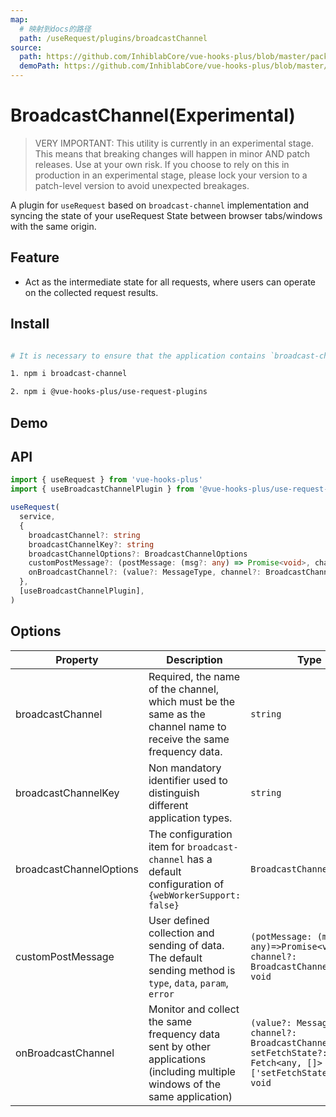 ```yaml
---
map:
  # 映射到docs的路径
  path: /useRequest/plugins/broadcastChannel
source:
  path: https://github.com/InhiblabCore/vue-hooks-plus/blob/master/packages/use-request-plugins/src/useBroadcastChannelPlugin/index.ts
  demoPath: https://github.com/InhiblabCore/vue-hooks-plus/blob/master/packages/hooks/src/useRequest/docs/plugins/broadcastChannel/demo/demo.vue
---
```


# BroadcastChannel(Experimental)

> VERY IMPORTANT: This utility is currently in an experimental stage. This means that breaking changes will happen in minor AND patch releases. Use at your own risk. If you choose to rely on this in production in an experimental stage, please lock your version to a patch-level version to avoid unexpected breakages.

A plugin for `useRequest` based on `broadcast-channel` implementation and syncing the state of your useRequest State between browser tabs/windows with the same origin.

## Feature

- Act as the intermediate state for all requests, where users can operate on the collected request results.

## Install

```bash

# It is necessary to ensure that the application contains `broadcast-channel` .

1. npm i broadcast-channel

2. npm i @vue-hooks-plus/use-request-plugins

```

## Demo

<demo src="./demo/demo.vue"
  language="vue"
  title="Same origin cross window communication"
  desc="Opening the same new window, sending and refreshing data will result in data being transmitted across windows."> </demo>

## API

```typescript
import { useRequest } from 'vue-hooks-plus'
import { useBroadcastChannelPlugin } from '@vue-hooks-plus/use-request-plugins'

useRequest(
  service,
  {
    broadcastChannel?: string
    broadcastChannelKey?: string
    broadcastChannelOptions?: BroadcastChannelOptions
    customPostMessage?: (postMessage: (msg?: any) => Promise<void>, channel?: BroadcastChannel) => void
    onBroadcastChannel?: (value?: MessageType, channel?: BroadcastChannel, setFetchState?: Fetch<any, []>['setFetchState']) => void
  },
  [useBroadcastChannelPlugin],
)
```

## Options

| Property | Description | Type |
| --- | --- | --- |
| broadcastChannel | Required, the name of the channel, which must be the same as the channel name to receive the same frequency data. | `string` |
| broadcastChannelKey | Non mandatory identifier used to distinguish different application types. | `string` |
| broadcastChannelOptions | The configuration item for `broadcast-channel` has a default configuration of `{webWorkerSupport: false}` | `BroadcastChannelOptions` |
| customPostMessage | User defined collection and sending of data. The default sending method is `type`, `data`, `param`, `error` | `(potMessage: (msg?: any)=>Promise<void>, channel?: BroadcastChannel) => void` |
| onBroadcastChannel | Monitor and collect the same frequency data sent by other applications (including multiple windows of the same application) | `(value?: MessageType, channel?: BroadcastChannel, setFetchState?: Fetch<any, []>['setFetchState']) => void` |
